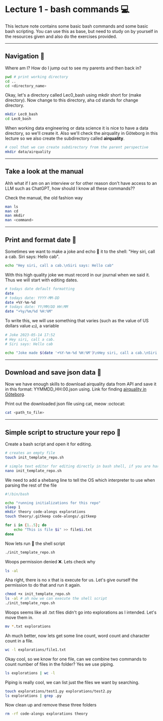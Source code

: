 # Lecture 1 - bash commands :computer:

This lecture note contains some basic bash commands and some basic bash scripting. You can use this as base, but need to study on by yourself in the resources given and also do the exercises provided.

---
## Navigation :compass:

Where am I? How do I jump out to see my parents and then back in? 

```bash
pwd # print working directory
cd ..
cd <directory_name>
```

Okay, let's a directory called Lec0_bash using mkdir short for (make directory). Now change to this directory, aha cd stands for change directory. 

```bash
mkdir Lec0_bash
cd Lec0_bash
```

When working data engineering or data science it is nice to have a data directory, so we'll create it. Also we'll check the airquality in Göteborg in this lecture so we also create the subdirectory called **airquality**. 

```bash 
# cool that we can create subdirectory from the parent perspective 
mkdir data/airquality 
```

---
## Take a look at the manual 

Ahh what if I am on an interview or for other reason don't have access to an LLM such as ChatGPT, how should I know all these commands?? 

Check the manual, the old fashion way

```bash
man ls
man cd
man mkdir 
man <command>
```

---
## Print and format date :date:

Sometimes we want to make a joke and echo :rofl: it to the shell: "Hey siri, call a cab.
Siri says: Hello cab".

```bash
echo "Hey siri, call a cab.\nSiri says: Hello cab"
```

With this high quality joke we must record in our journal when we said it. Thus we will start with editing dates.

```bash
# todays date default formatting
date
# todays date: YYYY-MM-DD
date +%Y-%m-%d
# todays date: YY/MM/DD HH:MM
date "+%y/%m/%d %H:%M"
```

To write this, we will use something that varies (such as the value of US dollars value :dollar:), a variable

```bash
# Joke 2023-05-14 17:52
# Hey siri, call a cab.
# Siri says: Hello cab

echo "Joke made $(date '+%Y-%m-%d %H:%M')\nHey siri, call a cab.\nSiri says: Hello cab"

```
---
## Download and save json data :floppy_disk:

Now we have enough skills to download airquality data from API and save it in this format: YYMMDD_HH:00.json using. Link for finding [airquality in Göteborg](https://www.dataportal.se/sv/datasets/66_70346/luftkvalitet-api#ref=?p=1&q=g%C3%B6teborg&s=2&t=20&f=&rt=dataset%24esterms_IndependentDataService%24esterms_ServedByDataService&c=false).

Print out the downloaded json file using cat, meow :octocat:

```bash
cat <path_to_file>
```

---
## Simple script to structure your repo :open_file_folder:

Create a bash script and open it for editing. 

```bash
# creates an empty file
touch init_template_repo.sh

# simple text editor for editing directly in bash shell, if you are hardcore you can use vim
nano init_template_repo.sh 
```

We need to add a shebang line to tell the OS which interpreter to use when parsing the rest of the file

```bash
#!/bin/bash

echo "running initializations for this repo" 
sleep 1
mkdir theory code-alongs explorations  
touch theory/.gitkeep code-alongs/.gitkeep

for i in {1..5}; do
    echo "This is file $i" >> file$i.txt
done
```

Now lets run :runner: the shell script 

```bash
./init_template_repo.sh
```

Woops permission denied :x:. Lets check why

```bash
ls -al 
```

Aha right, there is no x that is execute for us. Let's give ourself the permission to do that and run it again.

```bash
chmod +x init_template_repo.sh
ls -al # ah now we can execute the shell script
./init_template_repo.sh
```

Woops seems like all .txt files didn't go into explorations as I intended. Let's move them in. 

```bash
mv *.txt explorations
```

Ah much better, now lets get some line count, word count and character count in a file. 

```bash
wc -l explorations/file1.txt
```

Okay cool, so we know for one file, can we combine two commands to count number of files in the folder? Yes we use piping.

```bash
ls explorations | wc -l
```

Piping is really cool, we can list just the files we want by searching.  

```bash
touch explorations/test1.py explorations/test2.py 
ls explorations | grep .py
```

Now clean up and remove these three folders 

```bash
rm -rf code-alongs explorations theory 
```